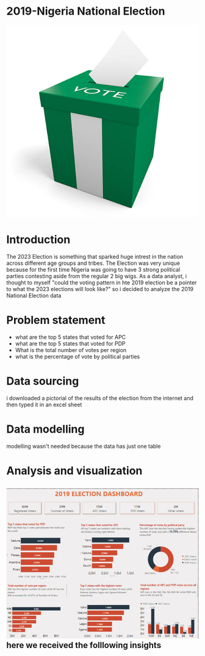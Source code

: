 # 2019-Nigeria National Election
![image](https://github.com/olamhiwepo/2019-Election/blob/main/istockphoto-468337336-612x612.jpg)

# Introduction
The 2023 Election is something that sparked huge intrest in the nation across different age groups and tribes. The Election was very unique because
for the first time Nigeria was going to have  3 strong political parties contesting aside from the regular 2 big wigs.
As a data analyst, i thought to myself "could the voting pattern in hte 2019 election be a pointer to what the 2023 elections will look like?" so i decided to analyze the 2019 National Election data

# Problem statement
- what are the top 5 states that voted for APC
- what are the top 5 states that voted for PDP
- What is the total number of votes per region
- what is the percentage of vote by political parties

# Data sourcing
i downloaded a pictorial of the results of the election from the internet and then typed it in an excel sheet

# Data modelling
modelling wasn't needed because the data has just one table

# Analysis and visualization
![photp](https://github.com/olamhiwepo/2019-Election/blob/main/election%20project.PNG)
here we received the folllowing insights
-

